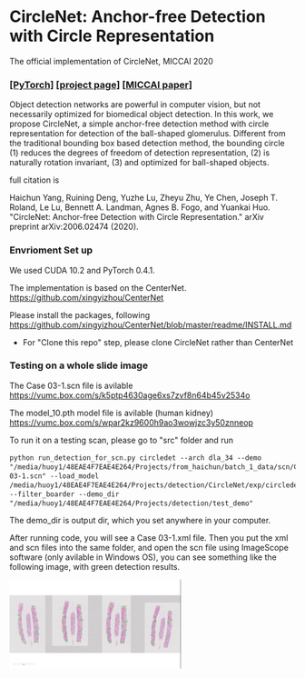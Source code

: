 # CircleNet: Anchor-free Detection with Circle Representation
The official implementation of CircleNet, MICCAI 2020
### [[PyTorch]](https://github.com/hrlblab/CircleNet) [[project page]](https://github.com/hrlblab/CircleNet)  [[MICCAI paper]](https://arxiv.org/pdf/2006.02474.pdf)

Object detection networks are powerful in computer vision, but not
necessarily optimized for biomedical object detection. In this work, we propose
CircleNet, a simple anchor-free detection method with circle representation for
detection of the ball-shaped glomerulus. Different from the traditional bounding
box based detection method, the bounding circle (1) reduces the degrees of freedom of detection representation, (2) is naturally rotation invariant, (3) and optimized for ball-shaped objects. 

full citation is

Haichun Yang, Ruining Deng, Yuzhe Lu, Zheyu Zhu, Ye Chen, Joseph T. Roland, Le Lu, Bennett A. Landman, Agnes B. Fogo, and Yuankai Huo. "CircleNet: Anchor-free Detection with Circle Representation." arXiv preprint arXiv:2006.02474 (2020).

### Envrioment Set up
We used CUDA 10.2 and PyTorch 0.4.1. 

The implementation is based on the CenterNet.
https://github.com/xingyizhou/CenterNet

Please install the packages, following 
https://github.com/xingyizhou/CenterNet/blob/master/readme/INSTALL.md
* For "Clone this repo" step, please clone CircleNet rather than CenterNet


### Testing on a whole slide image
The Case 03-1.scn file is avilable
https://vumc.box.com/s/k5ptp4630age6xs7zvf8n64b45v2534o

The model_10.pth model file is avilable (human kidney)
https://vumc.box.com/s/wpar2kz9600h9ao3wowjzc3y50znneop

To run it on a testing scan, please go to "src" folder and run
```
python run_detection_for_scn.py circledet --arch dla_34 --demo "/media/huoy1/48EAE4F7EAE4E264/Projects/from_haichun/batch_1_data/scn/Case 03-1.scn" --load_model /media/huoy1/48EAE4F7EAE4E264/Projects/detection/CircleNet/exp/circledet/kidpath_dla_batch4/model_10.pth --filter_boarder --demo_dir "/media/huoy1/48EAE4F7EAE4E264/Projects/detection/test_demo"
```

The demo_dir is output dir, which you set anywhere in your computer.

After running code, you will see a Case 03-1.xml file.
Then you put the xml and scn files into the same folder, and open the scn file using ImageScope software (only avilable in Windows OS), you can see something like the following image, with green detection results.

<img src="https://github.com/yuankaihuo/temp/blob/master/screenshot.jpg" width="60%" /> 
